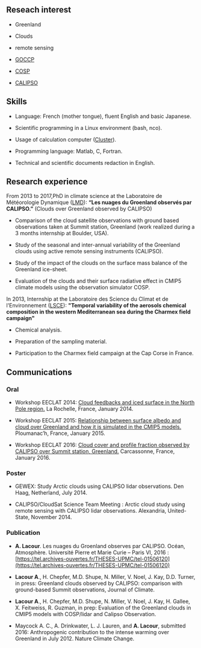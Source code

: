 ## Reseach interest

- Greenland

- Clouds

- remote sensing

- [GOCCP](http://climserv.ipsl.polytechnique.fr/cfmip-obs/)

- [COSP](http://cfmip.metoffice.com/COSP.html)

- [CALIPSO](https://www-calipso.larc.nasa.gov/)


## Skills

- Language: French (mother tongue), fluent English and basic Japanese.

- Scientific programming in a Linux environment (bash, nco).

- Usage of calculation computer ([Cluster](http://climserv.ipsl.polytechnique.fr/index.php?lang=fr)).
- Programming language: Matlab, C, Fortran.

- Technical and scientific documents redaction in English.



## Research experience

From 2013 to 2017,PhD in climate science at the Laboratoire de Météorologie Dynamique ([LMD](http://lmd.polytechnique.fr/)):
**“Les nuages du Groenland observés par CALIPSO.”** (Clouds over Greenland observed by CALIPSO)

- Comparison of the cloud satellite observations with ground based observations taken at Summit station, Greenland (work realized during a 3 months internship at Boulder, USA).

- Study of the seasonal and inter-annual variability of the Greenland clouds using active remote sensing instruments (CALIPSO).

- Study of the impact of the clouds on the surface mass balance of the Greenland ice-sheet.

- Evaluation of the clouds and their surface radiative effect in CMIP5 climate models using the observation simulator COSP.

In 2013, Internship at the Laboratoire des Science du Climat et de l'Environnement ([LSCE](http://www.lsce.ipsl.fr/)): **"Temporal variability of the aerosols chemical composition in the western Mediterranean sea during the Charmex field campaign"**

- Chemical analysis.

- Preparation of the sampling material.

- Participation to the Charmex field campaign at the Cap Corse in France.


## Communications
### Oral

- Workshop EECLAT 2014: [Cloud feedbacks and iced surface in the North Pole region.](http://admweb.lmd.polytechnique.fr/~noel/EECLAT_workshop_2014/EECLAT2014_T17_Lacour.pdf) La Rochelle, France, January 2014.

- Workshop EECLAT 2015: [Relationship between surface albedo and cloud over Greenland and how it is simulated in the CMIP5 models.](http://eeclat.ipsl.jussieu.fr/wp-content/uploads/2015/01/Lacour_presentation-EECLAT-alacour.pdf) Ploumanac’h, France, January 2015.

- Workshop EECLAT 2016: [Cloud cover and profile fraction observed by CALIPSO over Summit station, Greenland.](https://mycore.core-cloud.net/public.php?service=files&t=e4436118951013bf4e8d018142759b4d) Carcassonne, France, January 2016.


### Poster

- GEWEX: Study Arctic clouds using CALIPSO lidar observations. Den Haag, Netherland, July 2014.

- CALIPSO/CloudSat Science Team Meeting : Arctic cloud study using remote sensing with CALIPSO lidar observations. Alexandria, United-State, November 2014.


### Publication

- **A. Lacour**. Les nuages du Groenland observes par CALIPSO. Océan, Atmosphère. Université Pierre et Marie Curie – Paris VI, 2016 : [https://tel.archives-ouvertes.fr/THESES-UPMC/tel-01506120](https://tel.archives-ouvertes.fr/THESES-UPMC/tel-01506120)

- **Lacour A**., H. Chepfer, M.D. Shupe, N. Miller, V. Noel, J. Kay, D.D. Turner, in press: Greenland clouds observed by CALIPSO: comparison with ground-based Summit observations, Journal of Climate.

- **Lacour A**., H. Chepfer, M.D. Shupe, N. Miller, V. Noel, J. Kay, H. Gallee, X. Feitweiss, R. Guzman, in prep: Evaluation of the Greenland clouds in CMIP5 models with COSP/lidar and Calipso Observation.

- Maycock A. C., A. Drinkwater, L. J. Lauren, and **A. Lacour**, submitted  2016: Anthropogenic contribution to the intense warming over Greenland in July 2012. Nature Climate Change.

